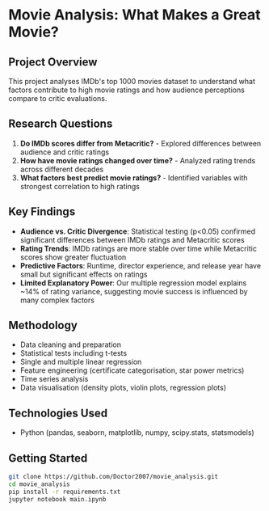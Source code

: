 # Movie Analysis: What Makes a Great Movie?

## Project Overview
This project analyses IMDb's top 1000 movies dataset to understand what factors contribute to high movie ratings and how audience perceptions compare to critic evaluations.

## Research Questions
1. **Do IMDb scores differ from Metacritic?** - Explored differences between audience and critic ratings
2. **How have movie ratings changed over time?** - Analyzed rating trends across different decades
3. **What factors best predict movie ratings?** - Identified variables with strongest correlation to high ratings

## Key Findings
- **Audience vs. Critic Divergence**: Statistical testing (p<0.05) confirmed significant differences between IMDb ratings and Metacritic scores
- **Rating Trends**: IMDb ratings are more stable over time while Metacritic scores show greater fluctuation
- **Predictive Factors**: Runtime, director experience, and release year have small but significant effects on ratings
- **Limited Explanatory Power**: Our multiple regression model explains ~14% of rating variance, suggesting movie success is influenced by many complex factors

## Methodology
- Data cleaning and preparation
- Statistical tests including t-tests
- Single and multiple linear regression
- Feature engineering (certificate categorisation, star power metrics)
- Time series analysis
- Data visualisation (density plots, violin plots, regression plots)

## Technologies Used
- Python (pandas, seaborn, matplotlib, numpy, scipy.stats, statsmodels)

## Getting Started
```bash
git clone https://github.com/Doctor2007/movie_analysis.git
cd movie_analysis
pip install -r requirements.txt
jupyter notebook main.ipynb
```